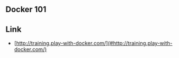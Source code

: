 ## Docker 101
## Link
- [http://training.play-with-docker.com/](#http://training.play-with-docker.com/)